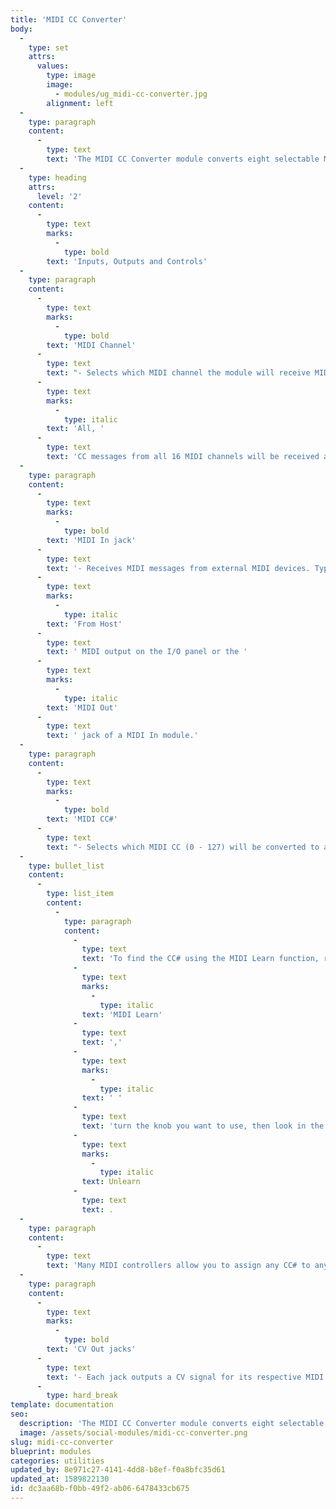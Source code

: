 ```yaml
---
title: 'MIDI CC Converter'
body:
  -
    type: set
    attrs:
      values:
        type: image
        image:
          - modules/ug_midi-cc-converter.jpg
        alignment: left
  -
    type: paragraph
    content:
      -
        type: text
        text: 'The MIDI CC Converter module converts eight selectable MIDI CC (continuous controller) messages from external MIDI devices to individual CV signals for use within Voltage Modular. This allows a hardware device’s knobs and buttons to be used as CV sources.'
  -
    type: heading
    attrs:
      level: '2'
    content:
      -
        type: text
        marks:
          -
            type: bold
        text: 'Inputs, Outputs and Controls'
  -
    type: paragraph
    content:
      -
        type: text
        marks:
          -
            type: bold
        text: 'MIDI Channel'
      -
        type: text
        text: "- Selects which MIDI channel the module will receive MIDI CC messages on.\_ Set this to the same channel that your external device or devices are transmitting MIDI on. When set to "
      -
        type: text
        marks:
          -
            type: italic
        text: 'All, '
      -
        type: text
        text: 'CC messages from all 16 MIDI channels will be received allowing the module to convert CCs from multiple devices on different channels.'
  -
    type: paragraph
    content:
      -
        type: text
        marks:
          -
            type: bold
        text: 'MIDI In jack'
      -
        type: text
        text: '- Receives MIDI messages from external MIDI devices. Typically this will be connected to the '
      -
        type: text
        marks:
          -
            type: italic
        text: 'From Host'
      -
        type: text
        text: ' MIDI output on the I/O panel or the '
      -
        type: text
        marks:
          -
            type: italic
        text: 'MIDI Out'
      -
        type: text
        text: ' jack of a MIDI In module.'
  -
    type: paragraph
    content:
      -
        type: text
        marks:
          -
            type: bold
        text: 'MIDI CC#'
      -
        type: text
        text: "- Selects which MIDI CC (0 - 127) will be converted to a CV signal. Clicking on the small arrow to the right of the number display opens a pop-up menu of the standardized CC message assignments to pick from. Keep in mind that every piece of hardware will transmit different CC messages so it is usually easiest to refer to the MIDI implementation chart of your device or use the MIDI Learn function to find the number you are looking for.\_"
  -
    type: bullet_list
    content:
      -
        type: list_item
        content:
          -
            type: paragraph
            content:
              -
                type: text
                text: 'To find the CC# using the MIDI Learn function, right-click on any knob and select '
              -
                type: text
                marks:
                  -
                    type: italic
                text: 'MIDI Learn'
              -
                type: text
                text: ','
              -
                type: text
                marks:
                  -
                    type: italic
                text: ' '
              -
                type: text
                text: 'turn the knob you want to use, then look in the MIDI tab to see which CC# it transmitted. Once you know the number, you can remove the MIDI assignment by right-clicking on it in the MIDI menu and selecting '
              -
                type: text
                marks:
                  -
                    type: italic
                text: Unlearn
              -
                type: text
                text: .
  -
    type: paragraph
    content:
      -
        type: text
        text: 'Many MIDI controllers allow you to assign any CC# to any knob or button so don’t worry too much about what the list says. If a knob on your controller transmits CC# 5, it doesn’t mean you have to use it to control portamento time.'
  -
    type: paragraph
    content:
      -
        type: text
        marks:
          -
            type: bold
        text: 'CV Out jacks'
      -
        type: text
        text: '- Each jack outputs a CV signal for its respective MIDI CC#. MIDI CC values from 0 - 127 are converted to voltage between 0V and 5V. If no messages are received by the selected MIDI CC, no voltage will be output.'
      -
        type: hard_break
template: documentation
seo:
  description: 'The MIDI CC Converter module converts eight selectable MIDI CC (continuous controller) messages from external MIDI devices to individual CV signals for use within Voltage Modular.'
  image: /assets/social-modules/midi-cc-converter.png
slug: midi-cc-converter
blueprint: modules
categories: utilities
updated_by: 8e971c27-4141-4dd8-b8ef-f0a8bfc35d61
updated_at: 1589822130
id: dc3aa68b-f0bb-49f2-ab06-6478433cb675
---
```

